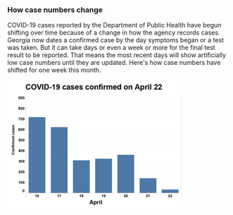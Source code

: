 <html>
<head>
<meta http-equiv="Content-Type" content="text/html;charset=utf-8" >
<meta name="viewport" content="initial-scale=1.0, user-scalable=no" />
<title>COVID-19 case changes</title>
<base target="_parent" />
<!-- Bootsrap 3.3.7 required jquery > 1.9 but I think that is a problem for qtip -->
<link rel="stylesheet" href="//netdna.bootstrapcdn.com/bootstrap/3.1.1/css/bootstrap.min.css">
<link rel="stylesheet" href="//netdna.bootstrapcdn.com/bootstrap/3.1.1/css/bootstrap-theme.min.css">
<link rel="stylesheet" href="lib/jquery.qtip.css" type="text/css">
<link rel="stylesheet" href="//s3.amazonaws.com/ajcnewsapps/common/fonts.css">
</head>
<body>
<h3>How case numbers change</h3>
<p>COVID-19 cases reported by the Department of Public Health have begun shifting over time because of a change in how the agency records cases. Georgia now dates a confirmed case by the day symptoms began or a test was taken. But it can take days or even a week or more for the final test result to be reported. That means the most recent days will show artificially low case numbers until they are updated. Here's how case numbers have shifted for one week this month.</p>
<img src="https://raw.githubusercontent.com/isabetai/covid/master/covid-cases-ani.gif" alt="cases by day change" height="294" width="400"> 
</body>
</html>
